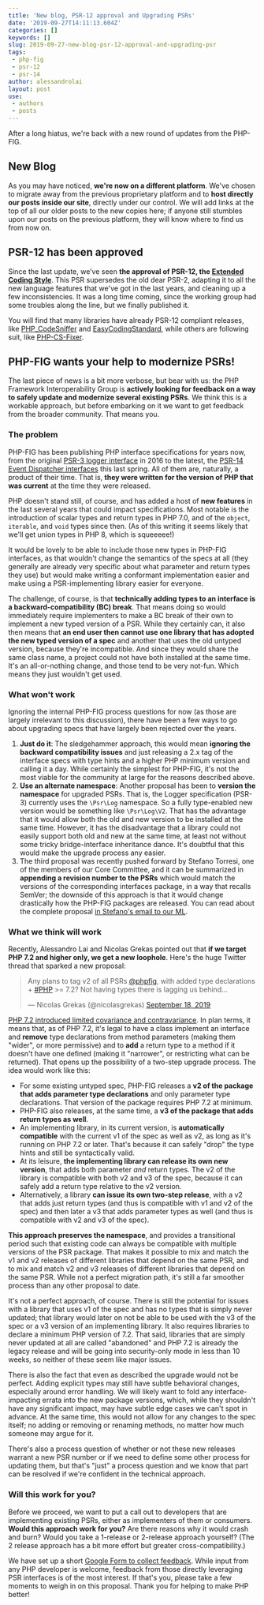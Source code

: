 ```yaml
---
title: 'New blog, PSR-12 approval and Upgrading PSRs'
date: '2019-09-27T14:11:13.604Z'
categories: []
keywords: []
slug: 2019-09-27-new-blog-psr-12-approval-and-upgrading-psr
tags:
 - php-fig
 - psr-12
 - psr-14
author: alessandrolai
layout: post
use:
 - authors
 - posts
---
```


After a long hiatus, we're back with a new round of updates from the PHP-FIG.

## New Blog

As you may have noticed, **we're now on a different platform**. We've chosen to migrate away from the previous proprietary platform and to **host directly our posts inside our site**, directly under our control. We will add links at the top of all our older posts to the new copies here; if anyone still stumbles upon our posts on the previous platform, they will know where to find us from now on. 

## PSR-12 has been approved

Since the last update, we’ve seen **the approval of PSR-12, the [Extended Coding Style](https://www.php-fig.org/psr/psr-12/)**. This PSR supersedes the old dear PSR-2, adapting it to all the new language features that we've got in the last years, and cleaning up a few inconsistencies. It was a long time coming, since the working group had some troubles along the line, but we finally published it.

You will find that many libraries have already PSR-12 compliant releases, like [PHP_CodeSniffer](https://github.com/squizlabs/PHP_CodeSniffer/releases/tag/3.5.0) and [EasyCodingStandard](https://www.tomasvotruba.cz/blog/2018/04/09/try-psr-12-on-your-code-today/), while others are following suit, like [PHP-CS-Fixer](https://github.com/FriendsOfPHP/PHP-CS-Fixer/issues/4502). 

## PHP-FIG wants your help to modernize PSRs!

The last piece of news is a bit more verbose, but bear with us: the PHP Framework Interoperability Group is **actively looking for feedback on a way to safely update and modernize several existing PSRs**. We think this is a workable approach, but before embarking on it we want to get feedback from the broader community. That means you.

### The problem

PHP-FIG has been publishing PHP interface specifications for years now, from the original [PSR-3 logger interface](https://github.com/php-fig/log) in 2016 to the latest, the [PSR-14 Event Dispatcher interfaces](https://github.com/php-fig/event-dispatcher) this last spring. All of them are, naturally, a product of their time. That is, **they were written for the version of PHP that was current** at the time they were released.

PHP doesn't stand still, of course, and has added a host of **new features** in the last several years that could impact specifications. Most notable is the introduction of scalar types and return types in PHP 7.0, and of the `object`, `iterable`, and `void` types since then. (As of this writing it seems likely that we'll get union types in PHP 8, which is squeeeee!)

It would be lovely to be able to include those new types in PHP-FIG interfaces, as that wouldn't change the semantics of the specs at all (they generally are already very specific about what parameter and return types they use) but would make writing a conformant implementation easier and make using a PSR-implementing library easier for everyone.

The challenge, of course, is that **technically adding types to an interface is a backward-compatibility (BC) break**. That means doing so would immediately require implementers to make a BC break of their own to implement a new typed version of a PSR. While they certainly can, it also then means that **an end user then cannot use one library that has adopted the new typed version of a spec** and another that uses the old untyped version, because they're incompatible. And since they would share the same class name, a project could not have both installed at the same time. It's an all-or-nothing change, and those tend to be very not-fun. Which means they just wouldn't get used.

### What won't work

Ignoring the internal PHP-FIG process questions for now (as those are largely irrelevant to this discussion), there have been a few ways to go about upgrading specs that have largely been rejected over the years.

1. **Just do it**: The sledgehammer approach, this would mean **ignoring the backward compatibility issues** and just releasing a 2.x tag of the interface specs with type hints and a higher PHP minimum version and calling it a day. While certainly the simplest for PHP-FIG, it's not the most viable for the community at large for the reasons described above.
2. **Use an alternate namespace**: Another proposal has been to **version the namespace** for upgraded PSRs. That is, the Logger specification (PSR-3) currently uses the `\Psr\Log` namespace. So a fully type-enabled new version would be something like `\Psr\Log\V2`. That has the advantage that it would allow both the old and new version to be installed at the same time. However, it has the disadvantage that a library could not easily support both old and new at the same time, at least not without some tricky bridge-interface inheritance dance. It's doubtful that this would make the upgrade process any easier.
3. The third proposal was recently pushed forward by Stefano Torresi, one of the members of our Core Committee, and it can be summarized in **appending a revision number to the PSRs** which would match the versions of the corresponding interfaces package, in a way that recalls SemVer; the downside of this approach is that it would change drastically how the PHP-FIG packages are released. You can read about the complete proposal [in Stefano's email to our ML](https://groups.google.com/d/msg/php-fig/OyC3plRYhqg/u03zLMv0BQAJ).

### What we think will work

Recently, Alessandro Lai and Nicolas Grekas pointed out that **if we target PHP 7.2 and higher only, we get a new loophole**. Here's the huge Twitter thread that sparked a new proposal:

<blockquote class="twitter-tweet"><p lang="en" dir="ltr">Any plans to tag v2 of all PSRs <a href="https://twitter.com/phpfig?ref_src=twsrc%5Etfw">@phpfig</a>, with added type declarations + <a href="https://twitter.com/hashtag/PHP?src=hash&amp;ref_src=twsrc%5Etfw">#PHP</a> &gt;= 7.2? Not having types there is lagging us behind...</p>&mdash; Nicolas Grekas (@nicolasgrekas) <a href="https://twitter.com/nicolasgrekas/status/1174290079105392645?ref_src=twsrc%5Etfw">September 18, 2019</a></blockquote> <script async src="https://platform.twitter.com/widgets.js" charset="utf-8"></script>

[PHP 7.2 introduced limited covariance and contravariance](https://wiki.php.net/rfc/parameter-no-type-variance). In plan terms, it means that, as of PHP 7.2, it's legal to have a class implement an interface and **remove** type declarations from method parameters (making them "wider", or more permissive) and to **add** a return type to a method if it doesn't have one defined (making it "narrower", or restricting what can be returned). That opens up the possibility of a two-step upgrade process. The idea would work like this:

* For some existing untyped spec, PHP-FIG releases a **v2 of the package that adds parameter type declarations** and only parameter type declarations. That version of the package requires PHP 7.2 at minimum.
* PHP-FIG also releases, at the same time, a **v3 of the package that adds return types as well**.
* An implementing library, in its current version, is **automatically compatible** with the current v1 of the spec as well as v2, as long as it's running on PHP 7.2 or later. That's because it can safely "drop" the type hints and still be syntactically valid.
* At its leisure, **the implementing library can release its own new version**, that adds both parameter *and* return types. The v2 of the library is compatible with both v2 and v3 of the spec, because it can safely add a return type relative to the v2 version.
* Alternatively, a library **can issue its own two-step release**, with a v2 that adds just return types (and thus is compatible with v1 and v2 of the spec) and then later a v3 that adds parameter types as well (and thus is compatible with v2 and v3 of the spec).

**This approach preserves the namespace**, and provides a transitional period such that existing code can always be compatible with multiple versions of the PSR package. That makes it possible to mix and match the v1 and v2 releases of different libraries that depend on the same PSR, and to mix and match v2 and v3 releases of different libraries that depend on the same PSR. While not a perfect migration path, it's still a far smoother process than any other proposal to date.

It's not a perfect approach, of course. There is still the potential for issues with a library that uses v1 of the spec and has no types that is simply never updated; that library would later on not be able to be used with the v3 of the spec or a v3 version of an implementing library. It also requires libraries to declare a minimum PHP version of 7.2. That said, libraries that are simply never updated at all are called "abandoned" and PHP 7.2 is already the legacy release and will be going into security-only mode in less than 10 weeks, so neither of these seem like major issues.

There is also the fact that even as described the upgrade would not be perfect. Adding explicit types may still have subtle behavioral changes, especially around error handling. We will likely want to fold any interface-impacting errata into the new package versions, which, while they shouldn't have any significant impact, may have subtle edge cases we can't spot in advance. At the same time, this would not allow for any changes to the spec itself; no adding or removing or renaming methods, no matter how much someone may argue for it.

There's also a process question of whether or not these new releases warrant a new PSR number or if we need to define some other process for updating them, but that's "just" a process question and we know that part can be resolved if we're confident in the technical approach.

### Will this work for you?

Before we proceed, we want to put a call out to developers that are implementing existing PSRs, either as implementers of them or consumers. **Would this approach work for you?** Are there reasons why it would crash and burn? Would you take a 1-release or 2-release approach yourself? (The 2 release approach has a bit more effort but greater cross-compatibility.)

We have set up a short [Google Form to collect feedback](https://docs.google.com/forms/d/e/1FAIpQLSf9q_cdsY00WSZ6fSia9Qq9ErDIeexNzNeEFsfRHd8pTFYF4g/viewform). While input from any PHP developer is welcome, feedback from those directly leveraging PSR interfaces is of the most interest. If that's you, please take a few moments to weigh in on this proposal. Thank you for helping to make PHP better!
